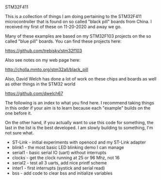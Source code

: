 STM32F411

This is a collection of things I am doing pertaining to the STM32F411
microcontroller that is found on so called "black pill" boards from
China.  I received my first of these on 11-20-2020 and away we go.

Many of these examples are based on my STM32F103 projects on the
so called "blue pill" boards.  You can find these projects here:

https://github.com/trebisky/stm32f103

Also see notes on my web page here:

http://cholla.mmto.org/stm32all/black_pill

Also, David Welch has done a lot of work on these chips and boards
as well as other things in the STM32 world

https://github.com/dwelch67

The following is an index to what you find here.
I recommend taking things in this order if your aim is to learn
because each "example" builds on the one before it.

On the other hand, if you actually want to use this code for
something, the last in the list is the best developed.
I am slowly building to something, I'm not sure what.

* ST-Link - initial experiments with openocd and my ST-Link adapter
* blink1 - the most basic LED blinking demo I can manage
* serial1 - basic serial IO (uart) without interrupts
* clocks - get the clock running at 25 or 96 Mhz, not 16
* serial2 - test all 3 uarts, add nice printf scheme
* inter1 - first interrupts (systick and serial read)
* bss - add code to clear bss and initialize variables
